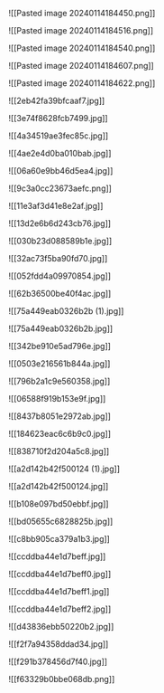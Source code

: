 
![[Pasted image 20240114184450.png]]

![[Pasted image 20240114184516.png]]

![[Pasted image 20240114184540.png]]

![[Pasted image 20240114184607.png]]

![[Pasted image 20240114184622.png]]

![[2eb42fa39bfcaaf7.jpg]]

![[3e74f8628fcb7499.jpg]]

![[4a34519ae3fec85c.jpg]]

![[4ae2e4d0ba010bab.jpg]]

![[06a60e9bb46d5ea4.jpg]]

![[9c3a0cc23673aefc.png]]

![[11e3af3d41e8e2af.jpg]]

![[13d2e6b6d243cb76.jpg]]

![[030b23d088589b1e.jpg]]

![[32ac73f5ba90fd70.jpg]]

![[052fdd4a09970854.jpg]]

![[62b36500be40f4ac.jpg]]

![[75a449eab0326b2b (1).jpg]]

![[75a449eab0326b2b.jpg]]

![[342be910e5ad796e.jpg]]

![[0503e216561b844a.jpg]]

![[796b2a1c9e560358.jpg]]

![[06588f919b153e9f.jpg]]

![[8437b8051e2972ab.jpg]]

![[184623eac6c6b9c0.jpg]]

![[838710f2d204a5c8.jpg]]

![[a2d142b42f500124 (1).jpg]]

![[a2d142b42f500124.jpg]]

![[b108e097bd50ebbf.jpg]]

![[bd05655c6828825b.jpg]]

![[c8bb905ca379a1b3.jpg]]

![[ccddba44e1d7beff.jpg]]

![[ccddba44e1d7beff0.jpg]]

![[ccddba44e1d7beff1.jpg]]

![[ccddba44e1d7beff2.jpg]]

![[d43836ebb50220b2.jpg]]

![[f2f7a94358ddad34.jpg]]

![[f291b378456d7f40.jpg]]

![[f63329b0bbe068db.png]]